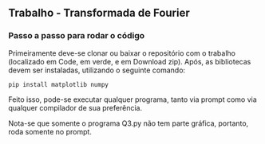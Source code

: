 ## Trabalho - Transformada de Fourier
### Passo a passo para rodar o código
Primeiramente deve-se clonar ou baixar o repositório com o trabalho (localizado em Code, em verde, e em Download zip). Após, as bibliotecas devem ser instaladas, utilizando o seguinte comando:
```
pip install matplotlib numpy
```
Feito isso, pode-se executar qualquer programa, tanto via prompt como via qualquer compilador de sua preferência.

Nota-se que somente o programa Q3.py não tem parte gráfica, portanto, roda somente no prompt.
